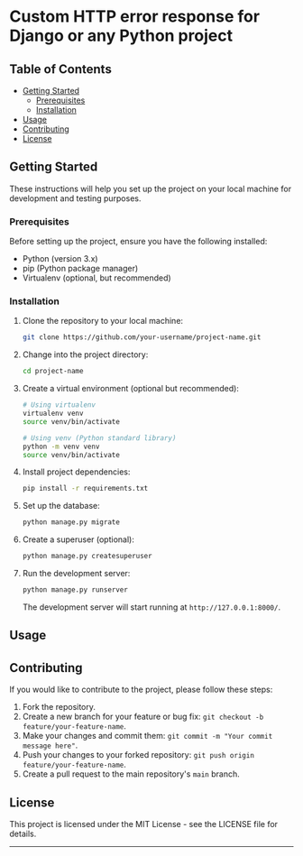 # Custom HTTP error response for Django or any Python project


## Table of Contents

- [Getting Started](#getting-started)
  - [Prerequisites](#prerequisites)
  - [Installation](#installation)
- [Usage](#usage)
- [Contributing](#contributing)
- [License](#license)

## Getting Started

These instructions will help you set up the project on your local machine for development and testing purposes.

### Prerequisites

Before setting up the project, ensure you have the following installed:

- Python (version 3.x)
- pip (Python package manager)
- Virtualenv (optional, but recommended)

### Installation

1. Clone the repository to your local machine:

   ```bash
   git clone https://github.com/your-username/project-name.git
   ```

2. Change into the project directory:

   ```bash
   cd project-name
   ```

3. Create a virtual environment (optional but recommended):

   ```bash
   # Using virtualenv
   virtualenv venv
   source venv/bin/activate
   
   # Using venv (Python standard library)
   python -m venv venv
   source venv/bin/activate
   ```

4. Install project dependencies:

   ```bash
   pip install -r requirements.txt
   ```

5. Set up the database:

   ```bash
   python manage.py migrate
   ```

6. Create a superuser (optional):

   ```bash
   python manage.py createsuperuser
   ```

7. Run the development server:

   ```bash
   python manage.py runserver
   ```

   The development server will start running at `http://127.0.0.1:8000/`.

## Usage

######

## Contributing

If you would like to contribute to the project, please follow these steps:

1. Fork the repository.
2. Create a new branch for your feature or bug fix: `git checkout -b feature/your-feature-name`.
3. Make your changes and commit them: `git commit -m "Your commit message here"`.
4. Push your changes to your forked repository: `git push origin feature/your-feature-name`.
5. Create a pull request to the main repository's `main` branch.

## License

This project is licensed under the MIT License - see the LICENSE file for details.

---
